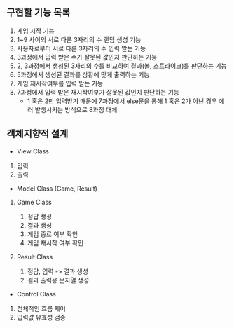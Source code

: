 ## 구현할 기능 목록

1. 게임 시작 기능
2. 1~9 사이의 서로 다른 3자리의 수 랜덤 생성 기능
3. 사용자로부터 서로 다른 3자리의 수 입력 받는 기능
4. 3과정에서 입력 받은 수가 잘못된 값인지 판단하는 기능
5. 2, 3과정에서 생성된 3자리의 수를 비교하여 결과(볼, 스트라이크)를 판단하는 기능
6. 5과정에서 생성된 결과를 상황에 맞게 출력하는 기능
7. 게임 재시작여부를 입력 받는 기능
8. 7과정에서 입력 받은 재시작여부가 잘못된 값인지 판단하는 기능
    - 1 혹은 2만 입력받기 때문에 7과정에서 else문을 통해 1 혹은 2가 아닌 경우 에러 발생시키는 방식으로 8과정 대체

## 객체지향적 설계

- View Class

1. 입력
2. 출력

- Model Class (Game, Result)

1. Game Class
    1. 정답 생성
    2. 결과 생성
    3. 게임 종료 여부 확인
    4. 게임 재시작 여부 확인

2. Result Class
    1. 정답, 입력 -> 결과 생성
    2. 결과 출력용 문자열 생성

- Control Class

1. 전체적인 흐름 제어
2. 입력값 유효성 검증